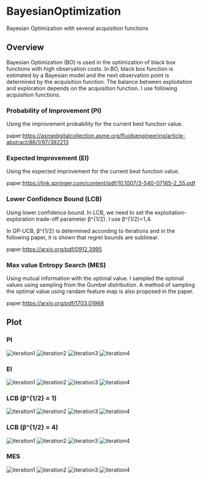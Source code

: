 # BayesianOptimization
Bayesian Optimization with several acquisition functions

## Overview
Bayesian Optimization (BO) is used in the optimization of black box functions with high observation costs.
In BO, black box function is estimated by a Bayesian model and the next observation point is determined by the acquisition function.
The balance between exploitation and exploration depends on the acquisition function.
I use following acquisition functions.

### Probability of Improvement (PI)
Using the improvement probability for the current best function value.

paper:https://asmedigitalcollection.asme.org/fluidsengineering/article-abstract/86/1/97/392213

### Expected Improvement (EI)
Using the expected improvement for the current best function value.

paper:https://link.springer.com/content/pdf/10.1007/3-540-07165-2_55.pdf

### Lower Confidence Bound (LCB)
Using lower confidence bound.
In LCB, we need to set the exploitation-exploration trade-off parameter β^{1/2}.
I use β^{1/2}=1,4.

In GP-UCB,  β^{1/2} is determined according to iterations and in the following paper, it is shown that regret bounds are sublinear.

paper:https://arxiv.org/pdf/0912.3995

### Max value Entropy Search (MES)
Using mutual information with the optimal value.
I sampled the optimal values using sampling from the Gumbel distribution.
A method of sampling the optimal value using randam feature map is also proposed in the paper.

paper:https://arxiv.org/pdf/1703.01968

## Plot
### PI
![iteration1](https://github.com/SK-tklab/BayesianOptimization/blob/main/image/pi_1.png)
![iteration2](https://github.com/SK-tklab/BayesianOptimization/blob/main/image/pi_2.png)
![iteration3](https://github.com/SK-tklab/BayesianOptimization/blob/main/image/pi_3.png)
![iteration4](https://github.com/SK-tklab/BayesianOptimization/blob/main/image/pi_4.png)


### EI
![iteration1](https://github.com/SK-tklab/BayesianOptimization/blob/main/image/ei_1.png)
![iteration2](https://github.com/SK-tklab/BayesianOptimization/blob/main/image/ei_2.png)
![iteration3](https://github.com/SK-tklab/BayesianOptimization/blob/main/image/ei_3.png)
![iteration4](https://github.com/SK-tklab/BayesianOptimization/blob/main/image/ei_4.png)


### LCB (β^{1/2} = 1)
![iteration1](https://github.com/SK-tklab/BayesianOptimization/blob/main/image/lcb1_1.png)
![iteration2](https://github.com/SK-tklab/BayesianOptimization/blob/main/image/lcb1_2.png)
![iteration3](https://github.com/SK-tklab/BayesianOptimization/blob/main/image/lcb1_3.png)
![iteration4](https://github.com/SK-tklab/BayesianOptimization/blob/main/image/lcb1_4.png)


### LCB (β^{1/2} = 4)
![iteration1](https://github.com/SK-tklab/BayesianOptimization/blob/main/image/lcb4_1.png)
![iteration2](https://github.com/SK-tklab/BayesianOptimization/blob/main/image/lcb4_2.png)
![iteration3](https://github.com/SK-tklab/BayesianOptimization/blob/main/image/lcb4_3.png)
![iteration4](https://github.com/SK-tklab/BayesianOptimization/blob/main/image/lcb4_4.png)


### MES
![iteration1](https://github.com/SK-tklab/BayesianOptimization/blob/main/image/mes_1.png)
![iteration2](https://github.com/SK-tklab/BayesianOptimization/blob/main/image/mes_2.png)
![iteration3](https://github.com/SK-tklab/BayesianOptimization/blob/main/image/mes_3.png)
![iteration4](https://github.com/SK-tklab/BayesianOptimization/blob/main/image/mes_4.png)
